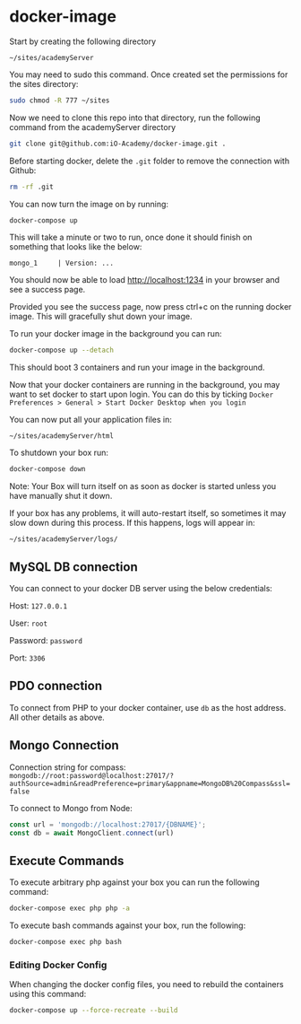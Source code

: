 # docker-image

Start by creating the following directory

```
~/sites/academyServer
```

You may need to sudo this command. Once created set the permissions for the sites directory:

```bash
sudo chmod -R 777 ~/sites
```

Now we need to clone this repo into that directory, run the following command from the academyServer directory

```bash
git clone git@github.com:iO-Academy/docker-image.git .
```

Before starting docker, delete the `.git` folder to remove the connection with Github:

```bash
rm -rf .git
```

You can now turn the image on by running:

```bash
docker-compose up
```

This will take a minute or two to run, once done it should finish on something that looks like the below:

```
mongo_1     | Version: ...
```

You should now be able to load [http://localhost:1234](http://localhost:1234) in your browser and see a success page.

Provided you see the success page, now press ctrl+c on the running docker image. This will gracefully shut down your image.

To run your docker image in the background you can run:

```bash
docker-compose up --detach
```

This should boot 3 containers and run your image in the background.

Now that your docker containers are running in the background, you may want to set docker to start upon login. You can do this by ticking `Docker Preferences > General > Start Docker Desktop when you login`

You can now put all your application files in:
```
~/sites/academyServer/html
```

To shutdown your box run:
```bash
docker-compose down
```

Note: Your Box will turn itself on as soon as docker is started unless you have manually shut it down.

If your box has any problems, it will auto-restart itself, so sometimes it may slow down during this process. If this happens, logs will appear in:
```
~/sites/academyServer/logs/
```

## MySQL DB connection

You can connect to your docker DB server using the below credentials:

Host: `127.0.0.1`

User: `root`

Password: `password`

Port: `3306`

## PDO connection

To connect from PHP to your docker container, use `db` as the host address.
All other details as above.

## Mongo Connection

Connection string for compass:  
`mongodb://root:password@localhost:27017/?authSource=admin&readPreference=primary&appname=MongoDB%20Compass&ssl=false`

To connect to Mongo from Node:
```javascript
const url = 'mongodb://localhost:27017/{DBNAME}';
const db = await MongoClient.connect(url)
```

## Execute Commands

To execute arbitrary php against your box you can run the following command:

```bash
docker-compose exec php php -a
```

To execute bash commands against your box, run the following:

```bash
docker-compose exec php bash
```

### Editing Docker Config

When changing the docker config files, you need to rebuild the containers using this command:

```bash
docker-compose up --force-recreate --build
```
